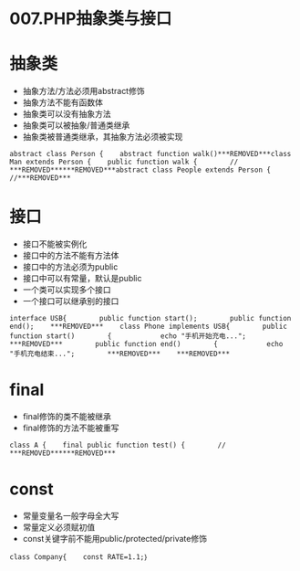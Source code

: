 # 007.PHP抽象类与接口

# 抽象类

- 抽象方法/方法必须用abstract修饰
- 抽象方法不能有函数体
- 抽象类可以没有抽象方法
- 抽象类可以被抽象/普通类继承
- 抽象类被普通类继承，其抽象方法必须被实现

```
abstract class Person {    abstract function walk()***REMOVED***class Man extends Person {    public function walk {        //    ***REMOVED******REMOVED***abstract class People extends Person {    //***REMOVED***
```

# 接口

- 接口不能被实例化
- 接口中的方法不能有方法体
- 接口中的方法必须为public
- 接口中可以有常量，默认是public
- 一个类可以实现多个接口
- 一个接口可以继承别的接口

```
interface USB{        public function start();        public function end();    ***REMOVED***    class Phone implements USB{        public function start()        {            echo "手机开始充电...";        ***REMOVED***        public function end()        {            echo "手机充电结束...";        ***REMOVED***    ***REMOVED***
```

# final

- final修饰的类不能被继承
- final修饰的方法不能被重写

```
class A {    final public function test() {        //    ***REMOVED******REMOVED***
```

# const

- 常量变量名一般字母全大写
- 常量定义必须赋初值
- const关键字前不能用public/protected/private修饰

```
class Company{    const RATE=1.1;｝
```